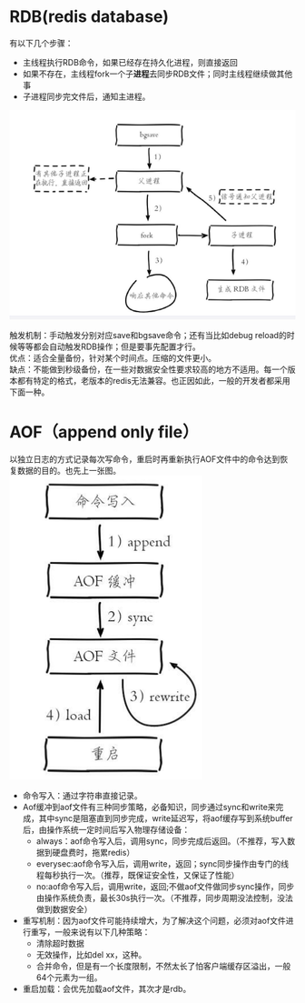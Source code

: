 # RDB(redis database)  
有以下几个步骤：
- 主线程执行RDB命令，如果已经存在持久化进程，则直接返回
- 如果不存在，主线程fork一个子**进程**去同步RDB文件；同时主线程继续做其他事
- 子进程同步完文件后，通知主进程。  

![rdb流程](https://github.com/781303842/Mainstudy/blob/master/ALLIMG/rdb%E6%B5%81%E7%A8%8B.png)  

触发机制：手动触发分别对应save和bgsave命令；还有当比如debug reload的时候等等都会自动触发RDB操作；但是要事先配置才行。  
优点：适合全量备份，针对某个时间点。压缩的文件更小。  
缺点：不能做到秒级备份，在一些对数据安全性要求较高的地方不适用。每一个版本都有特定的格式，老版本的redis无法兼容。也正因如此，一般的开发者都采用下面一种。  

# AOF（append only file）  
以独立日志的方式记录每次写命令，重启时再重新执行AOF文件中的命令达到恢复数据的目的。也先上一张图。  
![aof流程](https://github.com/781303842/Mainstudy/blob/master/ALLIMG/aof%E6%B5%81%E7%A8%8B.png)  
- 命令写入：通过字符串直接记录。  
- Aof缓冲到aof文件有三种同步策略，必备知识，同步通过sync和write来完成，其中sync是阻塞直到同步完成，write延迟写，将aof缓存写到系统buffer后，由操作系统一定时间后写入物理存储设备：
    - always：aof命令写入后，调用sync，同步完成后返回。（不推荐，写入数据到硬盘费时，拖累redis）
    - everysec:aof命令写入后，调用write，返回；sync同步操作由专门的线程每秒执行一次。（推荐，既保证安全性，又保证了性能）
    - no:aof命令写入后，调用write，返回;不做aof文件做同步sync操作，同步由操作系统负责，最长30s执行一次。（不推荐，同步周期没法控制，没法做到数据安全）
- 重写机制：因为aof文件可能持续增大，为了解决这个问题，必须对aof文件进行重写，一般来说有以下几种策略：  
    - 清除超时数据
    - 无效操作，比如del xx，这种。
    - 合并命令，但是有一个长度限制，不然太长了怕客户端缓存区溢出，一般64个元素为一组。
 - 重启加载：会优先加载aof文件，其次才是rdb。
